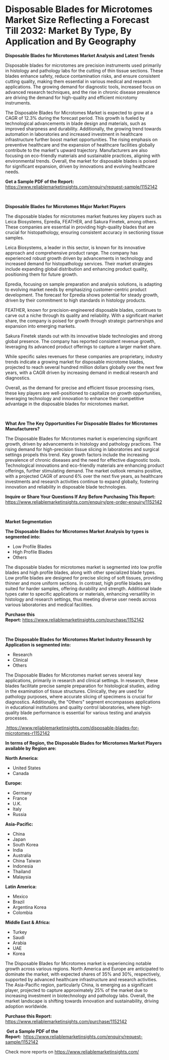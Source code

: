 <p><h1>Disposable Blades for Microtomes Market Size Reflecting a Forecast Till 2032: Market By Type, By Application and By Geography</h1></p><p><strong>Disposable Blades for Microtomes Market Analysis and Latest Trends</strong></p>
<p><p>Disposable blades for microtomes are precision instruments used primarily in histology and pathology labs for the cutting of thin tissue sections. These blades enhance safety, reduce contamination risks, and ensure consistent cutting quality, making them essential in various medical and research applications. The growing demand for diagnostic tools, increased focus on advanced research techniques, and the rise in chronic disease prevalence are driving the demand for high-quality and efficient microtomy instruments.</p><p>The Disposable Blades for Microtomes Market is expected to grow at a CAGR of 12.3% during the forecast period. This growth is fueled by technological advancements in blade design and materials, such as improved sharpness and durability. Additionally, the growing trend towards automation in laboratories and increased investment in healthcare infrastructure further boost market opportunities. The rising emphasis on preventive healthcare and the expansion of healthcare facilities globally contribute to the market's upward trajectory. Manufacturers are also focusing on eco-friendly materials and sustainable practices, aligning with environmental trends. Overall, the market for disposable blades is poised for significant expansion, driven by innovations and evolving healthcare needs.</p></p>
<p><strong>Get a Sample PDF of the Report:&nbsp;</strong> <a href="https://www.reliablemarketinsights.com/enquiry/request-sample/1152142?utm_campaign=1938&utm_medium=2&utm_source=Github&utm_content=ia&utm_term=05022025&utm_id=disposable-blades-for-microtomes">https://www.reliablemarketinsights.com/enquiry/request-sample/1152142</a></p>
<p>&nbsp;</p>
<p><strong>Disposable Blades for Microtomes Major Market Players</strong></p>
<p><p>The disposable blades for microtomes market features key players such as Leica Biosystems, Epredia, FEATHER, and Sakura Finetek, among others. These companies are essential in providing high-quality blades that are crucial for histopathology, ensuring consistent accuracy in sectioning tissue samples.</p><p>Leica Biosystems, a leader in this sector, is known for its innovative approach and comprehensive product range. The company has experienced robust growth driven by advancements in technology and increased demand for histopathology services. Their market strategies include expanding global distribution and enhancing product quality, positioning them for future growth.</p><p>Epredia, focusing on sample preparation and analysis solutions, is adapting to evolving market needs by emphasizing customer-centric product development. The forecast for Epredia shows potential for steady growth, driven by their commitment to high standards in histology products.</p><p>FEATHER, known for precision-engineered disposable blades, continues to carve out a niche through its quality and reliability. With a significant market share, the company is poised for growth through strategic partnerships and expansion into emerging markets.</p><p>Sakura Finetek stands out with its innovative blade technologies and strong global presence. The company has reported consistent revenue growth, leveraging its advanced product offerings to capture a larger market share.</p><p>While specific sales revenues for these companies are proprietary, industry trends indicate a growing market for disposable microtome blades, projected to reach several hundred million dollars globally over the next few years, with a CAGR driven by increasing demand in medical research and diagnostics.</p><p>Overall, as the demand for precise and efficient tissue processing rises, these key players are well-positioned to capitalize on growth opportunities, leveraging technology and innovation to enhance their competitive advantage in the disposable blades for microtomes market.</p></p>
<p>&nbsp;</p>
<p><strong>What Are The Key Opportunities For Disposable Blades for Microtomes Manufacturers?</strong></p>
<p><p>The Disposable Blades for Microtomes market is experiencing significant growth, driven by advancements in histology and pathology practices. The rising demand for high-precision tissue slicing in laboratories and surgical settings propels this trend. Key growth factors include the increasing prevalence of chronic diseases and the need for effective diagnostic tools. Technological innovations and eco-friendly materials are enhancing product offerings, further stimulating demand. The market outlook remains positive, with a projected CAGR of around 6% over the next five years, as healthcare investments and research activities continue to expand globally, fostering innovation and reliability in disposable blade technologies.</p></p>
<p><strong>Inquire or Share Your Questions If Any Before Purchasing This Report:</strong> <a href="https://www.reliablemarketinsights.com/enquiry/pre-order-enquiry/1152142?utm_campaign=1938&utm_medium=2&utm_source=Github&utm_content=ia&utm_term=05022025&utm_id=disposable-blades-for-microtomes">https://www.reliablemarketinsights.com/enquiry/pre-order-enquiry/1152142</a></p>
<p>&nbsp;</p>
<p><strong>Market Segmentation</strong></p>
<p><strong>The Disposable Blades for Microtomes Market Analysis by types is segmented into:</strong></p>
<p><ul><li>Low Profile Blades</li><li>High Profile Blades</li><li>Others</li></ul></p>
<p><p>The disposable blades for microtomes market is segmented into low profile blades and high profile blades, along with other specialized blade types. Low profile blades are designed for precise slicing of soft tissues, providing thinner and more uniform sections. In contrast, high profile blades are suited for harder samples, offering durability and strength. Additional blade types cater to specific applications or materials, enhancing versatility in histology and research settings, thus meeting diverse user needs across various laboratories and medical facilities.</p></p>
<p><strong>Purchase this Report:&nbsp;</strong><a href="https://www.reliablemarketinsights.com/purchase/1152142?utm_campaign=1938&utm_medium=2&utm_source=Github&utm_content=ia&utm_term=05022025&utm_id=disposable-blades-for-microtomes">https://www.reliablemarketinsights.com/purchase/1152142</a></p>
<p>&nbsp;</p>
<p><strong>The Disposable Blades for Microtomes Market Industry Research by Application is segmented into:</strong></p>
<p><ul><li>Research</li><li>Clinical</li><li>Others</li></ul></p>
<p><p>The Disposable Blades for Microtomes market serves several key applications, primarily in research and clinical settings. In research, these blades facilitate precise sample preparation for histological studies, aiding in the examination of tissue structures. Clinically, they are used for pathology purposes, where accurate slicing of specimens is crucial for diagnostics. Additionally, the "Others" segment encompasses applications in educational institutions and quality control laboratories, where high-quality blade performance is essential for various testing and analysis processes.</p></p>
<p><a href="https://www.reliablemarketinsights.com/disposable-blades-for-microtomes-r1152142?utm_campaign=1938&utm_medium=2&utm_source=Github&utm_content=ia&utm_term=05022025&utm_id=disposable-blades-for-microtomes">&nbsp;https://www.reliablemarketinsights.com/disposable-blades-for-microtomes-r1152142</a></p>
<p><strong>In terms of Region, the Disposable Blades for Microtomes Market Players available by Region are:</strong></p>
<p>
    <p> <strong> North America: </strong>
        <ul>
            <li>United States</li>
            <li>Canada</li>
        </ul>
        </p> 
    <p> <strong> Europe: </strong>
        <ul>
            <li>Germany</li>
            <li>France</li>
            <li>U.K.</li>
            <li>Italy</li>
            <li>Russia</li>
        </ul>
        </p> 
    <p> <strong> Asia-Pacific: </strong>
        <ul>
            <li>China</li>
            <li>Japan</li>
            <li>South Korea</li>
            <li>India</li>
            <li>Australia</li>
            <li>China Taiwan</li>
            <li>Indonesia</li>
            <li>Thailand</li>
            <li>Malaysia</li>
        </ul>
        </p> 
    <p> <strong> Latin America: </strong>
        <ul>
            <li>Mexico</li>
            <li>Brazil</li>
            <li>Argentina Korea</li>
            <li>Colombia</li>
        </ul>
        </p> 
    <p> <strong> Middle East & Africa: </strong>
        <ul>
            <li>Turkey</li>
            <li>Saudi</li>
            <li>Arabia</li>
            <li>UAE</li>
            <li>Korea</li>
        </ul>
    </p>
    </p>
<p><p>The Disposable Blades for Microtomes market is experiencing notable growth across various regions. North America and Europe are anticipated to dominate the market, with expected shares of 35% and 30%, respectively, supported by advanced healthcare infrastructure and research activities. The Asia-Pacific region, particularly China, is emerging as a significant player, projected to capture approximately 25% of the market due to increasing investment in biotechnology and pathology labs. Overall, the market landscape is shifting towards innovation and sustainability, driving adoption worldwide.</p></p>
<p><strong>Purchase this Report: </strong><a href="https://www.reliablemarketinsights.com/purchase/1152142?utm_campaign=1938&utm_medium=2&utm_source=Github&utm_content=ia&utm_term=05022025&utm_id=disposable-blades-for-microtomes">https://www.reliablemarketinsights.com/purchase/1152142</a></p>
<p>&nbsp;<strong>Get a Sample PDF of the Report:&nbsp;&nbsp;</strong><a href="https://www.reliablemarketinsights.com/enquiry/request-sample/1152142?utm_campaign=1938&utm_medium=2&utm_source=Github&utm_content=ia&utm_term=05022025&utm_id=disposable-blades-for-microtomes">https://www.reliablemarketinsights.com/enquiry/request-sample/1152142</a></p>
<p><strong></strong></p>
<p>Check more reports on <a href="https://www.reliablemarketinsights.com/?utm_campaign=1938&utm_medium=2&utm_source=Github&utm_content=ia&utm_term=05022025&utm_id=disposable-blades-for-microtomes">https://www.reliablemarketinsights.com/</a></p>